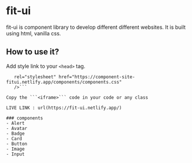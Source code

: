 # fit-ui
 fit-ui is component library to develop different different websites. It is built using html, vanilla css.
 
 ## How to use it?

Add style link to your ```<head>``` tag.

 ```<link
    rel="stylesheet" href="https://component-site-fitui.netlify.app/components/components.css" 
    />```

Copy the ```<iframe>``` code in your code or any class

 LIVE LINK : url(https://fit-ui.netlify.app/)
 
 ### components
 - Alert
 - Avatar
 - Badge
 - Card
 - Button
 - Image
 - Input
